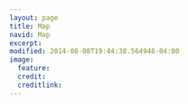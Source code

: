 ```yaml
---
layout: page
title: Map
navid: Map
excerpt: 
modified: 2014-08-08T19:44:38.564948-04:00
image:
  feature: 
  credit: 
  creditlink: 
---
```

<div style="margin-left:auto;margin-right:auto;width:100%">
<script src="https://embed.github.com/view/geojson/osmlab/basket/gh-pages/_site/map.geojson?height=300&width=700"></script></div>

